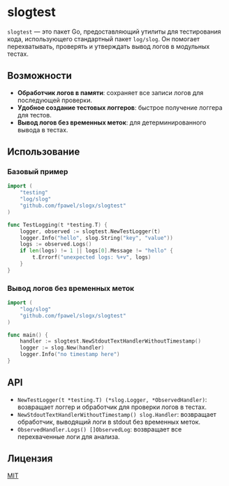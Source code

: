 # slogtest

`slogtest` — это пакет Go, предоставляющий утилиты для тестирования кода, использующего стандартный пакет `log/slog`. Он помогает перехватывать, проверять и утверждать вывод логов в модульных тестах.

## Возможности

- **Обработчик логов в памяти**: сохраняет все записи логов для последующей проверки.
- **Удобное создание тестовых логгеров**: быстрое получение логгера для тестов.
- **Вывод логов без временных меток**: для детерминированного вывода в тестах.

## Использование

### Базовый пример

```go
import (
    "testing"
    "log/slog"
    "github.com/fpawel/slogx/slogtest"
)

func TestLogging(t *testing.T) {
    logger, observed := slogtest.NewTestLogger(t)
    logger.Info("hello", slog.String("key", "value"))
    logs := observed.Logs()
    if len(logs) != 1 || logs[0].Message != "hello" {
        t.Errorf("unexpected logs: %+v", logs)
    }
}
```

### Вывод логов без временных меток

```go
import (
    "log/slog"
    "github.com/fpawel/slogx/slogtest"
)

func main() {
    handler := slogtest.NewStdoutTextHandlerWithoutTimestamp()
    logger := slog.New(handler)
    logger.Info("no timestamp here")
}
```

## API

- `NewTestLogger(t *testing.T) (*slog.Logger, *ObservedHandler)`: возвращает логгер и обработчик для проверки логов в тестах.
- `NewStdoutTextHandlerWithoutTimestamp() slog.Handler`: возвращает обработчик, выводящий логи в stdout без временных меток.
- `ObservedHandler.Logs() []ObservedLog`: возвращает все перехваченные логи для анализа.

## Лицензия

[MIT](../LICENSE)
